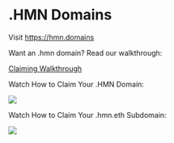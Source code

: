 # .HMN Domains

Visit https://hmn.domains

Want an .hmn domain? Read our walkthrough: 

[Claiming Walkthrough](https://medium.com/cortex-app/how-to-claim-your-free-hmn-domain-a0555a0cef0a) 


Watch How to Claim Your .HMN Domain:

[![](https://img.youtube.com/vi/5Ig3Aqr8pCY/maxresdefault.jpg)](https://youtu.be/5Ig3Aqr8pCY)

Watch How to Claim Your .hmn.eth Subdomain: 

[![](https://img.youtube.com/vi/KYNZa2REhQ8/maxresdefault.jpg)](https://youtu.be/KYNZa2REhQ8)

